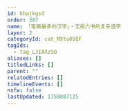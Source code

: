 ```yaml
---
id: khajkgsd
order: 387
name: 「笔画最多的汉字」・无视六书的复杂造字
layer: 2
categoryId: cat_MXtv05QF
tagIds:
  - tag_LJIAXzSO
aliases: []
titledLinks: []
parent: ""
relatedEntries: []
timelineEvents: []
nsfw: false
lastUpdated: 1758087125
---
```


